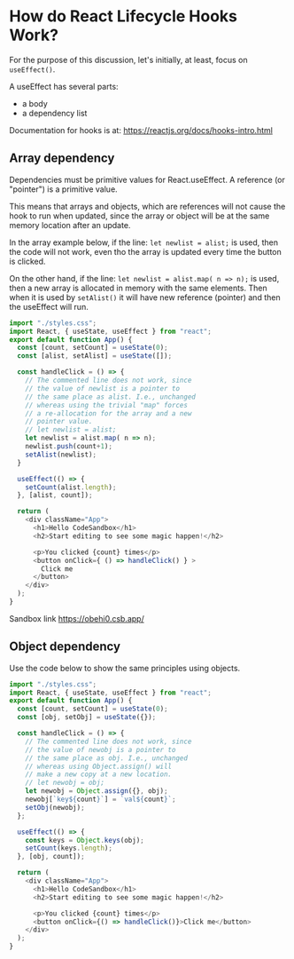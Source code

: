 # How do React Lifecycle Hooks Work?

For the purpose of this discussion, let's initially, at least, focus on `useEffect()`. 

A useEffect has several parts:
- a body
- a dependency list

Documentation for hooks is at: 
https://reactjs.org/docs/hooks-intro.html

## Array dependency
Dependencies must be primitive values for React.useEffect. A reference (or "pointer") is a primitive value.

This means that arrays and objects, which are references will not cause the hook to run when updated, since the array or object will be at the same memory location after an update.

In the array example below, if the line:
`let newlist = alist;` is used, then the code will not work, even tho the array is updated every time the button is clicked.

On the other hand, if the line:
`let newlist = alist.map( n => n);` is used, then a new array is 
allocated in memory with the same elements. Then when it is used by
`setAlist()` it will have new reference (pointer) and then the useEffect will run.

```js
import "./styles.css";
import React, { useState, useEffect } from "react";
export default function App() {
  const [count, setCount] = useState(0);
  const [alist, setAlist] = useState([]);

  const handleClick = () => {
    // The commented line does not work, since
    // the value of newlist is a pointer to 
    // the same place as alist. I.e., unchanged
    // whereas using the trivial "map" forces
    // a re-allocation for the array and a new 
    // pointer value.
    // let newlist = alist;
    let newlist = alist.map( n => n);
    newlist.push(count+1);
    setAlist(newlist);
  }

  useEffect(() => {
    setCount(alist.length);
  }, [alist, count]);

  return (
    <div className="App">
      <h1>Hello CodeSandbox</h1>
      <h2>Start editing to see some magic happen!</h2>

      <p>You clicked {count} times</p>
      <button onClick={ () => handleClick() } >
        Click me
      </button>
    </div>
  );
}
```


Sandbox link
https://obehi0.csb.app/


## Object dependency

Use the code below to show the same principles using objects.

```js
import "./styles.css";
import React, { useState, useEffect } from "react";
export default function App() {
  const [count, setCount] = useState(0);
  const [obj, setObj] = useState({});

  const handleClick = () => {
    // The commented line does not work, since
    // the value of newobj is a pointer to
    // the same place as obj. I.e., unchanged
    // whereas using Object.assign() will
    // make a new copy at a new location.
    // let newobj = obj;
    let newobj = Object.assign({}, obj);
    newobj[`key${count}`] = `val${count}`;
    setObj(newobj);
  };

  useEffect(() => {
    const keys = Object.keys(obj);
    setCount(keys.length);
  }, [obj, count]);

  return (
    <div className="App">
      <h1>Hello CodeSandbox</h1>
      <h2>Start editing to see some magic happen!</h2>

      <p>You clicked {count} times</p>
      <button onClick={() => handleClick()}>Click me</button>
    </div>
  );
}
```